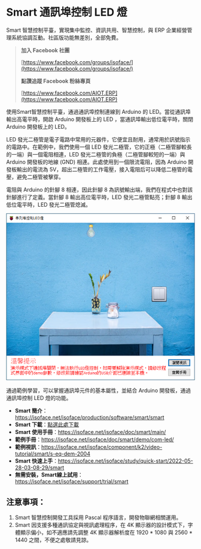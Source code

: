 # Smart 通訊埠控制 LED 燈

Smart 智慧控制平臺，實現集中監控、資訊共用、智慧控制，與 ERP 企業經營管理系統協調互動。社區版功能無差別，全部免費。

> **加入 Facebook 社團**
>
> [https://www.facebook.com/groups/isoface/](https://www.facebook.com/groups/isoface/)
> 
> **點讚追蹤 Facebook 粉絲專頁**
> 
> [https://www.facebook.com/AIOT.ERP](https://www.facebook.com/AIOT.ERP)

使用Smart智慧控制平臺，通過通訊埠控制連線到 Arduino 的 LED。當從通訊埠輸出高電平時，開啟 Arduino 開發板上的 LED ，當通訊埠輸出低位電平時，關閉 Arduino 開發板上的 LED。

LED 發光二極管是電子電路中常用的元器件，它便宜且耐用，通常用於訊號指示的電路中。在範例中，我們使用一個 LED 發光二極管，它的正極（二極管腳較長的一端）與一個電阻相連，LED 發光二極管的負極（二極管腳較短的一端）與 Arduino 開發板的地線 (GND) 相連。此處使用到一個限流電阻，因為 Arduino 開發板輸出的電流為 5V，超出二極管的工作電壓，接入電阻后可以降低二極管的電壓，避免二極管被擊穿。

電阻與 Arduino 的針腳 8 相連，因此針腳 8 為訊號輸出端，我們在程式中也對該針腳進行了定義。當針腳 8 輸出高位電平時，LED 發光二極管點亮；針腳 8 輸出低位電平時，LED 發光二極管熄滅。

![](images/20220920172251.png)

通過範例學習，可以掌握通訊埠元件的基本屬性，並結合 Arduino 開發板，通過通訊埠控制 LED 燈的功能。

* **Smart 簡介**：https://isoface.net/isoface/production/software/smart/smart
* **Smart 下載**：[點選此處下載](https://github.com/isoface-iot/Smart/releases/latest)
* **Smart 使用手冊**：https://isoface.net/isoface/doc/smart/main/
* **範例手冊**：https://isoface.net/isoface/doc/smart/demo/com-led/
* **範例視訊**：https://isoface.net/isoface/component/k2/video-tutorial/smart/s-eq-dem-2004
* **Smart 快速上手**：https://isoface.net/isoface/study/quick-start/2022-05-28-03-08-29/smart
* **無需安裝，Smart線上試用**：https://isoface.net/isoface/support/trial/smart

## 注意事項：
1. Smart 智慧控制開發工具採用 Pascal 程序語言，開發物聯網相關運用。
2. Smart 因支援多種通訊協定與視訊處理程序，在 4K 顯示器的設計模式下，字體顯示偏小，如不適應請先調整 4K 顯示器解析度在 1920 * 1080 與 2560 * 1440 之間，不便之處敬請見諒。
